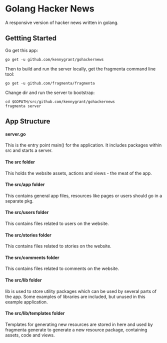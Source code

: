 # Golang Hacker News
A responsive version of hacker news written in golang. 

## Gettting Started

Go get this app:

    go get -u github.com/kennygrant/gohackernews


Then to build and run the server locally, get the fragmenta command line tool:

    go get -u github.com/fragmenta/fragmenta

Change dir and run the server to bootstrap:

    cd $GOPATH/src/github.com/kennygrant/gohackernews
    fragmenta server


## App Structure

#### server.go
This is the entry point main() for the application. It includes packages within src and starts a server. 

#### The src folder
This holds the website assets, actions and views - the meat of the app. 

#### The src/app folder
This contains general app files, resources like pages or users should go in a separate pkg.

#### The src/users folder
This contains files related to users on the website.

#### The src/stories folder
This contains files related to stories on the website.

#### The src/comments folder
This contains files related to comments on the website.

#### The src/lib folder
lib is used to store utility packages which can be used by several parts of the app. Some examples of libraries are included, but unused in this example application. 

#### The src/lib/templates folder
Templates for generating new resources are stored in here and used by fragmenta generate to generate a new resource package, containing assets, code and views.  

